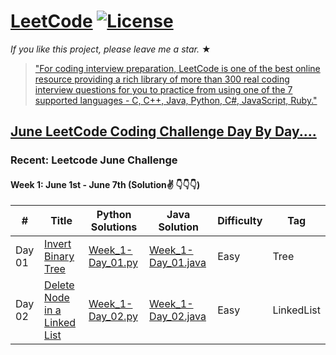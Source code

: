 # [LeetCode](https://leetcode.com/problemset/algorithms/) [![License](https://img.shields.io/badge/license-Apache_2.0-blue.svg)](LICENSE.md) 

_If you like this project, please leave me a star._ &#9733;

> ["For coding interview preparation, LeetCode is one of the best online resource providing a rich library of more than 300 real coding interview questions for you to practice from using one of the 7 supported languages - C, C++, Java, Python, C#, JavaScript, Ruby."](https://www.quora.com/How-effective-is-Leetcode-for-preparing-for-technical-interviews)

## [June LeetCode Coding Challenge Day By Day....](https://leetcode.com/explore/featured/card/june-leetcoding-challenge/)
### Recent: Leetcode June Challenge 
#### Week 1: June 1st - June 7th (Solution✌ 👇👇👇)

|  #     |              Title            |          Python Solutions          |     Java Solution     |     Difficulty    | Tag              
|------------|-------------------------------|----------------------------------|----------------------|-------------------|---------------------
| Day 01 | [Invert Binary Tree](https://leetcode.com/explore/featured/card/june-leetcoding-challenge/539/week-1-june-1st-june-7th/3347/) | [ Week_1-Day_01.py ](https://github.com/kr-viku/June_LeetCoding_Challenge/blob/master/Week_1_Day_01.py) | [Week_1-Day_01.java](https://github.com/GHATAK123/June-LeetCode-Challenge./blob/master/invert_binary_tree_June_1.java) | Easy | Tree 
| Day 02 | [Delete Node in a Linked List](https://leetcode.com/explore/featured/card/june-leetcoding-challenge/539/week-1-june-1st-june-7th/3348/) | [Week_1-Day_02.py](https://github.com/kr-viku/June_LeetCoding_Challenge/blob/master/Week_1_Day_02.py)| [Week_1-Day_02.java](https://github.com/GHATAK123/June-LeetCode-Challenge./blob/master/delete_node_in_singly_linked_List_june_2.java) | Easy | LinkedList 
